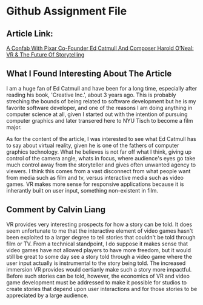 # Github Assignment File

## Article Link:

[A Confab With Pixar Co-Founder Ed Catmull And Composer Harold O’Neal: VR & The Future Of Storytelling](https://www.forbes.com/sites/robertwolcott/2021/01/22/vr-storytelling--serendipity-pixar-co-founder-ed-catmull-and-composer-harold-oneal/?sh=825b70836778)

## What I Found Interesting About The Article

I am a huge fan of Ed Catmull and have been for a long time, especially after reading his book, 'Creative Inc.', about 3 years ago. This is probably streching the bounds of being related to software development but he is my favorite software developer, and one of the reasons I am doing anything in computer science at all, given I started out with the intention of pursuing computer graphics and later transered here to NYU Tisch to become a film major.

As for the content of the article, I was interested to see what Ed Catmull has to say about virtual reality, given he is one of the fathers of computer graphics technology. What he believes is not far off what I think, giving up control of the camera angle, whats in focus, where audience's eyes go take much control away from the storyteller and gives often unwanted agency to viewers. I think this comes from a vast disconnect from what people want from media such as film and tv, versus interactive media such as video games. VR makes more sense for responsive applications because it is inherantly built on user input, something non-existent in film.

## Comment by Calvin Liang
VR provides very interesting prospects for how a story can be told. It does seem unfortunate to me that the interactive element of video games hasn't been exploited to a larger degree to tell stories that couldn't be told through film or TV. From a technical standpoint, I do suppose it makes sense that video games have not allowed players to have more freedom, but it would still be great to some day see a story told through a video game where the user input actually is instrumental to the story being told. The increased immersion VR provides would certianly make such a story more impactful. Before such stories can be told, however, the economics of VR and video game development must be addressed to make it possible for studios to create stories that depend upon user interactions and for those stories to be appreciated by a large audience.